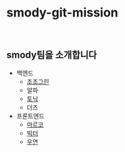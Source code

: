 # smody-git-mission

<br>

## smody팀을 소개합니다

- 백엔드
  - [조조그린](/jojogreen.md)
  - 알파
  - [토닉](/tonic.md)
  - 더즈
- 프론트엔드
  - [마르코](marco.md)
  - [빅터](./victor.md)
  - [우연](/ronci.md)
